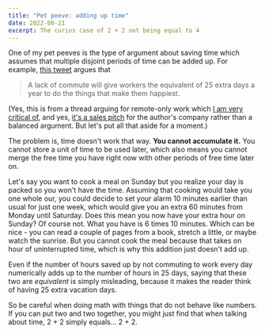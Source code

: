 ```yaml
---
title: "Pet peeve: adding up time"
date: 2022-08-21
excerpt: The curios case of 2 + 2 not being equal to 4
---
```


One of my pet peeves is the type of argument about saving time
which assumes that multiple disjoint periods of time can be added up.
For example, [this tweet](https://twitter.com/chris_herd/status/1560614972300066816) argues that

> A lack of commute will give workers the equivalent of 25 extra days a year to do the things that make them happiest.

(Yes, this is from a thread arguing for remote-only work
which [I am very critical of](https://namingthings.tech/blog/good-for-you),
and yes, [it's a sales pitch](https://twitter.com/GergelyOrosz/status/1560969553802366977) for the author's company
rather than a balanced argument.
But let's put all that aside for a moment.)

The problem is, time doesn't work that way.
**You cannot accumulate it.**
You cannot store a unit of time to be used later,
which also means you cannot merge the free time you have right now
with other periods of free time later on.

Let's say you want to cook a meal on Sunday
but you realize your day is packed so you won't have the time.
Assuming that cooking would take you one whole our,
you could decide to set your alarm 10 minutes earlier than usual for just one week,
which would give you an extra 60 minutes from Monday until Saturday.
Does this mean you now have your extra hour on Sunday? Of course not.
What you have is 6 times 10 minutes.
Which can be nice - you can read a couple of pages from a book,
stretch a little, or maybe watch the sunrise.
But you cannot cook the meal because that takes on hour of uninterrupted time,
which is why this addition just doesn't add up.

Even if the number of hours saved up by not commuting to work every day
numerically adds up to the number of hours in 25 days,
saying that these two are _equivalent_ is simply misleading,
because it makes the reader think of having 25 extra vacation days.

So be careful when doing math with things that do not behave like numbers.
If you can put two and two together,
you might just find that when talking about time,
2 + 2 simply equals... 2 + 2.
